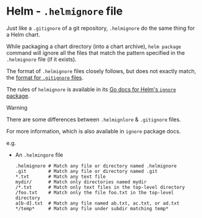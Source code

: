 # Helm - `.helmignore` file

Just like a `.gitignore` of a git repository, `.helmignore` do the same thing for a Helm chart.

While packaging a chart directory (into a chart archive), `helm package` command will ignore all the files that match the pattern specified in the `.helmignore` file (if it exists).

The format of `.helmignore` files closely follows, but does not exactly match, the [format for `.gitignore` files](https://git-scm.com/docs/gitignore).

The rules of `helmignore` is available in its [Go docs for Helm's `ignore` package](https://pkg.go.dev/helm.sh/helm/v3/pkg/ignore).

> [!WARNING]
> There are some differences between `.helmignlore` & `.gitignore` files.
>
> For more information, which is also available in `ignore` package docs.

e.g.

- An `.helmingore` file
  
  ```shell
  .helmignore # Match any file or directory named .helmignore
  .git        # Match any file or directory named .git
  *.txt       # Match any text file
  mydir/      # Match only directories named mydir
  /*.txt      # Match only text files in the top-level directory
  /foo.txt    # Match only the file foo.txt in the top-level directory
  a[b-d].txt  # Match any file named ab.txt, ac.txt, or ad.txt
  */temp*     # Match any file under subdir matching temp*
  ```